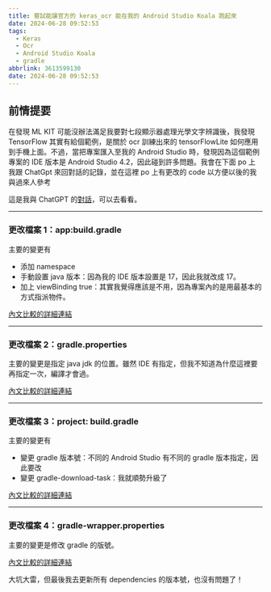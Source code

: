 ```yaml
---
title: 嘗試能讓官方的 keras_ocr 能在我的 Android Studio Koala 跑起來
date: 2024-06-28 09:52:53
tags:
  - Keras
  - Ocr
  - Android Studio Koala
  - gradle
abbrlink: 3613599130
date: 2024-06-28 09:52:53
---
```


## 前情提要

在發現 ML KIT 可能沒辦法滿足我要對七段顯示器處理光學文字辨識後，我發現 TensorFlow 其實有給個範例，是關於 ocr 訓練出來的 tensorFlowLite 如何應用到手機上面。不過，當把專案匯入至我的 Android Studio 時，發現因為這個範例專案的 IDE 版本是 Android Studio 4.2，因此碰到許多問題。我會在下面 po 上我跟 ChatGpt 來回對話的記錄，並在這裡 po 上有更改的 code 以方便以後的我與過來人參考

這是我與 ChatGPT 的[對話](<https://chatgpt.com/share/a5dc6ce6-ea42-462c-9894-69ed70242feb>)，可以去看看。

---

### 更改檔案 1：app:build.gradle

主要的變更有

- 添加 namespace
- 手動設置 java 版本：因為我的 IDE 版本設置是 17，因此我就改成 17。
- 加上 viewBinding true：其實我覺得應該是不用，因為專案內的是用最基本的方式指派物件。

[內文比較的詳細連結](<https://www.diffchecker.com/dotkOibz/>)

---

### 更改檔案 2：gradle.properties

主要的變更是指定 java jdk 的位置。雖然 IDE 有指定，但我不知道為什麼這裡要再指定一次，編譯才會過。

[內文比較的詳細連結](<https://www.diffchecker.com/LkYRSIbs/>)

---

### 更改檔案 3：project: build.gradle

主要的變更有

- 變更 gradle 版本號：不同的 Android Studio 有不同的 gradle 版本指定，因此要改
- 變更 gradle-download-task：我就順勢升級了

[內文比較的詳細連結](<https://www.diffchecker.com/LVuvM6FT/>)

---

### 更改檔案 4：gradle-wrapper.properties

主要的變更是修改 gradle 的版號。

[內文比較的詳細連結](<https://www.diffchecker.com/icExyeaN/>)

大坑大雷，但最後我去更新所有 dependencies 的版本號，也沒有問題了！
